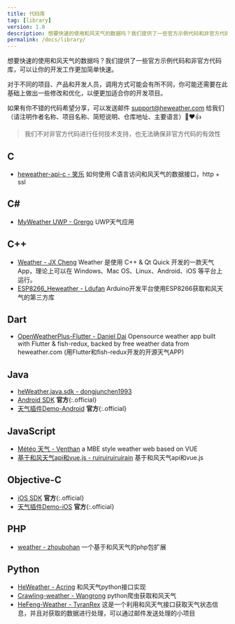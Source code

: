 ```yaml
---
title: 代码库
tag: [library]
version: 1.0
description: 想要快速的使用和风天气的数据吗？我们提供了一些官方示例代码和非官方代码库，可以让你的开发工作更加简单快速。
permalink: /docs/library/
---
```


想要快速的使用和风天气的数据吗？我们提供了一些官方示例代码和非官方代码库，可以让你的开发工作更加简单快速。

对于不同的项目、产品和开发人员，调用方式可能会有所不同，你可能还需要在此基础上做出一些修改和优化，以便更加适合你的开发项目。

如果有你不错的代码希望分享，可以发送邮件 <support@heweather.com> 给我们（请注明作者名称、项目名称、简短说明、仓库地址、主要语言）🙏❤️👍

> 我们不对非官方代码进行任何技术支持，也无法确保非官方代码的有效性

## C

- [heweather-api-c - 笑乐](https://github.com/xlofhappy/heweather-api-c) 如何使用 C语言访问和风天气的数据接口，http + ssl 

## C#

- [MyWeather UWP - Grergo](https://github.com/Grergo/MyWeather) UWP天气应用

## C++

- [Weather - JX Cheng](https://github.com/chengjianxi/Weather) Weather 是使用 C++ & Qt Quick 开发的一款天气 App，理论上可以在 Windows、Mac OS、Linux、Android、iOS 等平台上运行。 
- [ESP8266_Heweather - Ldufan](https://github.com/Ldufan/ESP8266_Heweather) Arduino开发平台使用ESP8266获取和风天气的第三方库
  
## Dart

- [OpenWeatherPlus-Flutter - Daniel Dai](https://github.com/danieldai/OpenWeatherPlus-Flutter) Opensource weather app built with Flutter & fish-redux, backed by free weather data from heweather.com (用Flutter和fish-redux开发的开源天气APP) 

## Java

- [heWeather.java.sdk - dongjunchen1993](https://github.com/dongjunchen1993/heWeather.java.sdk)
- [Android SDK](/docs/sdk/android) **官方**{:.official}
- [天气插件Demo-Android](https://github.com/heweather/WidgetDemo-Android) **官方**{:.official}

## JavaScript

- [Météo 天气 - Venthan](https://github.com/Venthanx/Weather) a MBE style weather web based on VUE
- [基于和风天气api和vue.js - ruiruiruiruirain](https://github.com/ruiruiruiruirain/myweather) 基于和风天气api和vue.js 

## Objective-C

- [iOS SDK](/docs/sdk/ios) **官方**{:.official}
- [天气插件Demo-iOS](https://github.com/heweather/WidgetDemo-iOS) **官方**{:.official}

## PHP

- [weather - zhoubohan](https://github.com/zhoubohan/weather) 一个基于和风天气的php包扩展 

## Python

- [HeWeather - Acring](https://github.com/Acring/HeWeather) 和风天气python接口实现
- [Crawling-weather - Wangrong](https://github.com/waro163/Crawling-weather) python爬虫获取和风天气
- [HeFeng-Weather - TyranRex](https://github.com/TyranRex/HeFeng-Weather) 这是一个利用和风天气接口获取天气状态信息，并且对获取的数据进行处理，可以通过邮件发送处理的小项目
